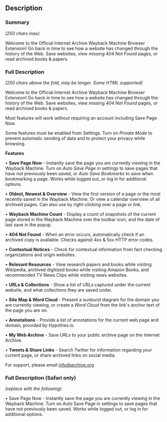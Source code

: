 ## Description

### Summary

*(250 chars max)*

Welcome to the Official Internet Archive Wayback Machine Browser Extension! Go back in time to see how a website has changed through the history of the Web. Save websites, view missing 404 Not Found pages, or read archived books & papers.


### Full Description

*(250 chars above the fold, may be longer. Some HTML supported)*

Welcome to the Official Internet Archive Wayback Machine Browser Extension! Go back in time to see how a website has changed through the history of the Web. Save websites, view missing *404 Not Found* pages, or read archived books & papers.

Most features will work without requiring an account including Save Page Now.

Some features must be enabled from Settings. Turn on *Private Mode* to prevent automatic sending of data and to protect your privacy while browsing.

**Features**

• **Save Page Now** - Instantly save the page you are currently viewing in the Wayback Machine. Turn on *Auto Save Page* in settings to save pages that have not previously been saved, or *Auto Save Bookmarks* to save when bookmarking a page. Works while logged out, or log in for additional options.

• **Oldest, Newest & Overview** - View the first version of a page or the most recently saved in the Wayback Machine. Or view a calendar overview of all archived pages. Can also use by right-clicking over a page or link.

• **Wayback Machine Count** - Display a count of snapshots of the current page stored in the Wayback Machine over the toolbar icon, and the date of last save in the popup.

• **404 Not Found** - When an error occurs, automatically check if an archived copy is available. Checks against 4xx & 5xx HTTP error codes.

• **Contextual Notices** - Check for contextual information from fact checking organizations and origin websites.

• **Relevant Resources** - View research papers and books while visiting Wikipedia, archived digitized books while visiting Amazon Books, and recommended TV News Clips while visiting news websites.

• **URLs & Collections** - Show a list of URLs captured under the current website, and what collections they are saved under.

• **Site Map & Word Cloud** - Present a sunburst diagram for the domain you are currently viewing, or create a *Word Cloud* from the link's anchor text of the page you are on.

• **Annotations** - Provide a list of annotations for the current web page and domain, provided by Hypothes.is.

• **My Web Archive** - Save URLs to your public archive page on the Internet Archive.

• **Tweets & Share Links** - Search Twitter for information regarding your current page, or share archived links on social media.


For support, please email info@archive.org


### Full Description (Safari only)

*(replace with the following)*

• Save Page Now - Instantly save the page you are currently viewing in the Wayback Machine. Turn on Auto Save Page in settings to save pages that have not previously been saved. Works while logged out, or log in for additional options.

